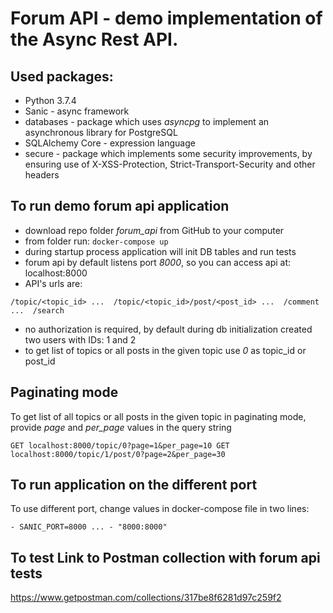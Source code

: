 # Forum API - demo implementation of the Async Rest API.

## Used packages:
- Python 3.7.4
- Sanic - async framework
- databases - package which uses *asyncpg* to implement an asynchronous library for PostgreSQL
- SQLAlchemy Core - expression language
- secure - package which implements some security improvements, by ensuring use of X-XSS-Protection, Strict-Transport-Security and other headers 

## To run demo forum api application
- download repo folder *forum_api* from GitHub to your computer
- from folder run: 
`
docker-compose up
`
- during startup process application will init DB tables and run tests
- forum api by default listens port *8000*, so you  can access api at: localhost:8000
- API's urls are:

`
/topic/<topic_id> ... 
/topic/<topic_id>/post/<post_id> ... 
/comment ... 
/search
`
- no authorization is required, by default during db initialization created two users with IDs: 1 and 2
- to get list of topics or all posts in the given topic use *0* as topic_id or post_id

## Paginating mode
To get list of all topics or all posts in the given topic in paginating mode, provide *page* and *per_page* values in the query string

`
GET localhost:8000/topic/0?page=1&per_page=10
GET localhost:8000/topic/1/post/0?page=2&per_page=30
`

## To run application on the different port
To use different port, change values in docker-compose file in two lines:

`
    - SANIC_PORT=8000
    ...
    - "8000:8000"
`
## To test Link to Postman collection with forum api tests
https://www.getpostman.com/collections/317be8f6281d97c259f2

